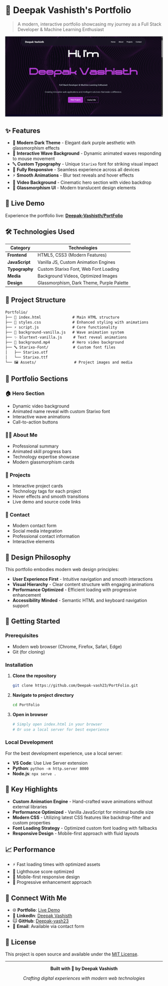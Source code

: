 # 🌟 Deepak Vashisth's Portfolio

> A modern, interactive portfolio showcasing my journey as a Full Stack Developer & Machine Learning Enthusiast

![Preview](image-1.png)

## ✨ Features

- 🎨 **Modern Dark Theme** - Elegant dark purple aesthetic with glassmorphism effects
- 🌊 **Interactive Wave Background** - Dynamic animated waves responding to mouse movement
- 🔤 **Custom Typography** - Unique `Starixo` font for striking visual impact
- 📱 **Fully Responsive** - Seamless experience across all devices
- ⚡ **Smooth Animations** - Blur text reveals and hover effects
- 🎥 **Video Background** - Cinematic hero section with video backdrop
- 💫 **Glassmorphism UI** - Modern translucent design elements

## 🚀 Live Demo

Experience the portfolio live: **[Deepak-Vashisth/PortFolio](https://portfolio-0e1t.onrender.com/)**

## 🛠️ Technologies Used

| Category | Technologies |
|----------|-------------|
| **Frontend** | HTML5, CSS3 (Modern Features) |
| **JavaScript** | Vanilla JS, Custom Animation Engines |
| **Typography** | Custom Starixo Font, Web Font Loading |
| **Media** | Background Videos, Optimized Images |
| **Design** | Glassmorphism, Dark Theme, Purple Palette |

## 📂 Project Structure

```
Portfolio/
├── 📄 index.html              # Main HTML structure
├── 🎨 styles.css              # Enhanced styling with animations
├── ⚡ script.js               # Core functionality
├── 🌊 background-vanilla.js   # Wave animation system
├── ✨ blurtext-vanilla.js     # Text reveal animations
├── 🎥 background.mp4          # Hero video background
├── 🔤 Starixo-Font/           # Custom font files
│   ├── Starixo.otf
│   └── Starixo.ttf
└── 🖼️ Assets/                 # Project images and media
```

## 🎯 Portfolio Sections

### 🏠 Hero Section
- Dynamic video background
- Animated name reveal with custom Starixo font
- Interactive wave animations
- Call-to-action buttons

### 👨‍💻 About Me
- Professional summary
- Animated skill progress bars
- Technology expertise showcase
- Modern glassmorphism cards

### 💼 Projects
- Interactive project cards
- Technology tags for each project
- Hover effects and smooth transitions
- Live demo and source code links

### 📧 Contact
- Modern contact form
- Social media integration
- Professional contact information
- Interactive elements

## 🎨 Design Philosophy

This portfolio embodies modern web design principles:
- **User Experience First** - Intuitive navigation and smooth interactions
- **Visual Hierarchy** - Clear content structure with engaging animations
- **Performance Optimized** - Efficient loading with progressive enhancement
- **Accessibility Minded** - Semantic HTML and keyboard navigation support

## 🚀 Getting Started

### Prerequisites
- Modern web browser (Chrome, Firefox, Safari, Edge)
- Git (for cloning)

### Installation

1. **Clone the repository**
   ```bash
   git clone https://github.com/Deepak-vash23/PortFolio.git
   ```

2. **Navigate to project directory**
   ```bash
   cd PortFolio
   ```

3. **Open in browser**
   ```bash
   # Simply open index.html in your browser
   # Or use a local server for best experience
   ```

### Local Development
For the best development experience, use a local server:
- **VS Code**: Use Live Server extension
- **Python**: `python -m http.server 8000`
- **Node.js**: `npx serve .`

## 🌟 Key Highlights

- **Custom Animation Engine** - Hand-crafted wave animations without external libraries
- **Performance Optimized** - Vanilla JavaScript for minimal bundle size
- **Modern CSS** - Utilizing latest CSS features like backdrop-filter and custom properties
- **Font Loading Strategy** - Optimized custom font loading with fallbacks
- **Responsive Design** - Mobile-first approach with fluid layouts

## 📈 Performance

- ⚡ Fast loading times with optimized assets
- 🎯 Lighthouse score optimized
- 📱 Mobile-first responsive design
- 🔄 Progressive enhancement approach

## 🤝 Connect With Me

- 🌐 **Portfolio**: [Live Demo](https://deepak-vash23.github.io/PortFolio/)
- 💼 **LinkedIn**: [Deepak Vashisth](https://www.linkedin.com/in/deepak-vashisth)
- 🐱 **GitHub**: [Deepak-vash23](https://github.com/Deepak-vash23)
- 📧 **Email**: Available via contact form

## 📄 License

This project is open source and available under the [MIT License](LICENSE).

---

<div align="center">
  <p><strong>Built with 💜 by Deepak Vashisth</strong></p>
  <p><em>Crafting digital experiences with modern web technologies</em></p>
</div>

